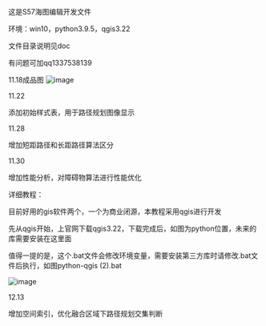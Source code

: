 这是S57海图编辑开发文件

环境：win10，python3.9.5，qgis3.22

文件目录说明见doc

有问题可加qq1337538139


11.18成品图
![image](https://github.com/user-attachments/assets/f002c468-69d0-45e6-b100-50ec594008ce)

11.22

添加初始样式表，用于路径规划图像显示

11.28

增加短距路径和长距路径算法区分

11.30

增加性能分析，对障碍物算法进行性能优化





详细教程：

目前好用的gis软件两个，一个为商业闭源，本教程采用qgis进行开发

先从qgis开始，上官网下载qgis3.22，下载完成后，如图为python位置，未来的库需要安装在这里面

值得一提的是，这个.bat文件会修改环境变量，需要安装第三方库时请修改.bat文件后执行，如图python-qgis (2).bat


![image](https://github.com/user-attachments/assets/afa8adfe-f511-44ed-9d9c-b65d90de7fcf)


12.13

增加空间索引，优化融合区域下路径规划交集判断



